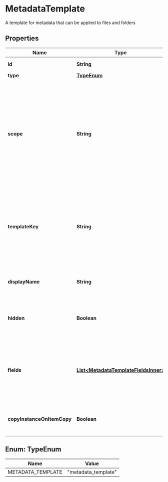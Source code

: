 

# MetadataTemplate

A template for metadata that can be applied to files and folders

## Properties

| Name | Type | Description | Notes |
|------------ | ------------- | ------------- | -------------|
|**id** | **String** | The ID of the metadata template. |  |
|**type** | [**TypeEnum**](#TypeEnum) | &#x60;metadata_template&#x60; |  |
|**scope** | **String** | The scope of the metadata template can either be &#x60;global&#x60; or &#x60;enterprise_*&#x60;. The &#x60;global&#x60; scope is used for templates that are available to any Box enterprise. The &#x60;enterprise_*&#x60; scope represents templates that have been created within a specific enterprise, where &#x60;*&#x60; will be the ID of that enterprise. |  [optional] |
|**templateKey** | **String** | A unique identifier for the template. This identifier is unique across the &#x60;scope&#x60; of the enterprise to which the metadata template is being applied, yet is not necessarily unique across different enterprises. |  [optional] |
|**displayName** | **String** | The display name of the template. This can be seen in the Box web app and mobile apps. |  [optional] |
|**hidden** | **Boolean** | Defines if this template is visible in the Box web app UI, or if it is purely intended for usage through the API. |  [optional] |
|**fields** | [**List&lt;MetadataTemplateFieldsInner&gt;**](MetadataTemplateFieldsInner.md) | An ordered list of template fields which are part of the template. Each field can be a regular text field, date field, number field, as well as a single or multi-select list. |  [optional] |
|**copyInstanceOnItemCopy** | **Boolean** | Whether or not to include the metadata when a file or folder is copied. |  [optional] |



## Enum: TypeEnum

| Name | Value |
|---- | -----|
| METADATA_TEMPLATE | &quot;metadata_template&quot; |



